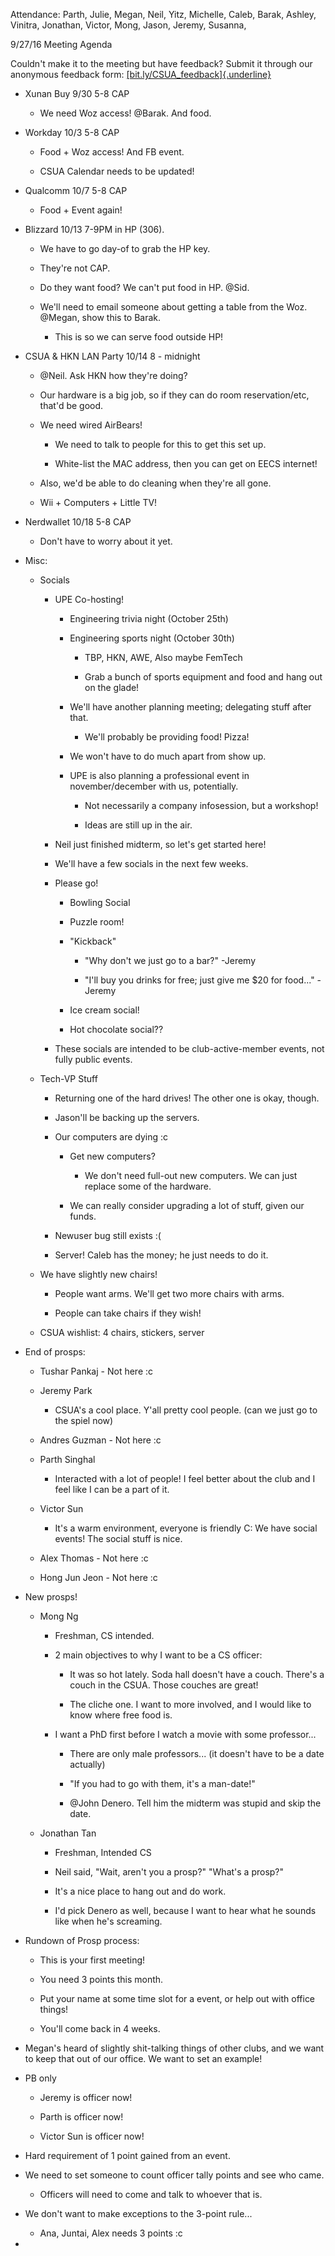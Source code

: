 Attendance: Parth, Julie, Megan, Neil, Yitz, Michelle, Caleb, Barak,
Ashley, Vinitra, Jonathan, Victor, Mong, Jason, Jeremy, Susanna,

9/27/16 Meeting Agenda

Couldn't make it to the meeting but have feedback? Submit it through our
anonymous feedback form:
[[bit.ly/CSUA\_feedback]{.underline}](http://bit.ly/CSUA_feedback)

-   Xunan Buy 9/30 5-8 CAP

    -   We need Woz access! @Barak. And food.

-   Workday 10/3 5-8 CAP

    -   Food + Woz access! And FB event.

    -   CSUA Calendar needs to be updated!

-   Qualcomm 10/7 5-8 CAP

    -   Food + Event again!

-   Blizzard 10/13 7-9PM in HP (306).

    -   We have to go day-of to grab the HP key.

    -   They're not CAP.

    -   Do they want food? We can't put food in HP. @Sid.

    -   We'll need to email someone about getting a table from the Woz.
        @Megan, show this to Barak.

        -   This is so we can serve food outside HP!

-   CSUA & HKN LAN Party 10/14 8 - midnight

    -   @Neil. Ask HKN how they're doing?

    -   Our hardware is a big job, so if they can do room
        reservation/etc, that'd be good.

    -   We need wired AirBears!

        -   We need to talk to people for this to get this set up.

        -   White-list the MAC address, then you can get on EECS
            internet!

    -   Also, we'd be able to do cleaning when they're all gone.

    -   Wii + Computers + Little TV!

-   Nerdwallet 10/18 5-8 CAP

    -   Don't have to worry about it yet.

-   Misc:

    -   Socials

        -   UPE Co-hosting!

            -   Engineering trivia night (October 25th)

            -   Engineering sports night (October 30th)

                -   TBP, HKN, AWE, Also maybe FemTech

                -   Grab a bunch of sports equipment and food and hang
                    out on the glade!

            -   We'll have another planning meeting; delegating stuff
                after that.

                -   We'll probably be providing food! Pizza!

            -   We won't have to do much apart from show up.

            -   UPE is also planning a professional event in
                november/december with us, potentially.

                -   Not necessarily a company infosession, but a
                    workshop!

                -   Ideas are still up in the air.

        -   Neil just finished midterm, so let's get started here!

        -   We'll have a few socials in the next few weeks.

        -   Please go!

            -   Bowling Social

            -   Puzzle room!

            -   "Kickback"

                -   "Why don't we just go to a bar?" -Jeremy

                -   "I'll buy you drinks for free; just give me \$20 for
                    food..." -Jeremy

            -   Ice cream social!

            -   Hot chocolate social??

        -   These socials are intended to be club-active-member events,
            not fully public events.

    -   Tech-VP Stuff

        -   Returning one of the hard drives! The other one is okay,
            though.

        -   Jason'll be backing up the servers.

        -   Our computers are dying :c

            -   Get new computers?

                -   We don't need full-out new computers. We can just
                    replace some of the hardware.

            -   We can really consider upgrading a lot of stuff, given
                our funds.

        -   Newuser bug still exists :(

        -   Server! Caleb has the money; he just needs to do it.

    -   We have slightly new chairs!

        -   People want arms. We'll get two more chairs with arms.

        -   People can take chairs if they wish!

    -   CSUA wishlist: 4 chairs, stickers, server

-   End of prosps:

    -   Tushar Pankaj - Not here :c

    -   Jeremy Park

        -   CSUA's a cool place. Y'all pretty cool people. (can we just
            go to the spiel now)

    -   Andres Guzman - Not here :c

    -   Parth Singhal

        -   Interacted with a lot of people! I feel better about the
            club and I feel like I can be a part of it.

    -   Victor Sun

        -   It's a warm environment, everyone is friendly C: We have
            social events! The social stuff is nice.

    -   Alex Thomas - Not here :c

    -   Hong Jun Jeon - Not here :c

-   New prosps!

    -   Mong Ng

        -   Freshman, CS intended.

        -   2 main objectives to why I want to be a CS officer:

            -   It was so hot lately. Soda hall doesn't have a couch.
                There's a couch in the CSUA. Those couches are great!

            -   The cliche one. I want to more involved, and I would
                like to know where free food is.

        -   I want a PhD first before I watch a movie with some
            professor...

            -   There are only male professors... (it doesn't have to be
                a date actually)

            -   "If you had to go with them, it's a man-date!"

            -   @John Denero. Tell him the midterm was stupid and skip
                the date.

    -   Jonathan Tan

        -   Freshman, Intended CS

        -   Neil said, "Wait, aren't you a prosp?" \"What's a prosp?"

        -   It's a nice place to hang out and do work.

        -   I'd pick Denero as well, because I want to hear what he
            sounds like when he's screaming.

-   Rundown of Prosp process:

    -   This is your first meeting!

    -   You need 3 points this month.

    -   Put your name at some time slot for a event, or help out with
        office things!

    -   You'll come back in 4 weeks.

-   Megan's heard of slightly shit-talking things of other clubs, and we
    want to keep that out of our office. We want to set an example!

-   PB only

    -   Jeremy is officer now!

    -   Parth is officer now!

    -   Victor Sun is officer now!

-   Hard requirement of 1 point gained from an event.

-   We need to set someone to count officer tally points and see who
    came.

    -   Officers will need to come and talk to whoever that is.

-   We don't want to make exceptions to the 3-point rule...

    -   Ana, Juntai, Alex needs 3 points :c

-   

